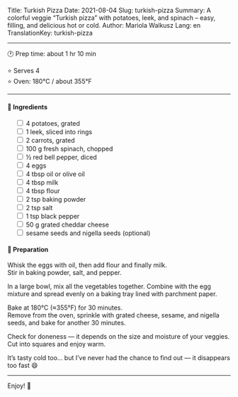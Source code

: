 Title: Turkish Pizza
Date: 2021-08-04
Slug: turkish-pizza
Summary: A colorful veggie “Turkish pizza” with potatoes, leek, and spinach – easy, filling, and delicious hot or cold.
Author: Mariola Walkusz
Lang: en
TranslationKey: turkish-pizza

---

<!-- ![def] -->

🕐 Prep time: about 1 hr 10 min

⭐ Serves 4 </br>
⭐ Oven: 180°C / about 355°F </br> 

---

#### 🌿 Ingredients

&emsp; <input type="checkbox"> 4 potatoes, grated </br>
&emsp; <input type="checkbox"> 1 leek, sliced into rings </br>
&emsp; <input type="checkbox"> 2 carrots, grated </br>
&emsp; <input type="checkbox"> 100 g fresh spinach, chopped </br>
&emsp; <input type="checkbox"> ½ red bell pepper, diced </br>
&emsp; <input type="checkbox"> 4 eggs </br>
&emsp; <input type="checkbox"> 4 tbsp oil or olive oil </br>
&emsp; <input type="checkbox"> 4 tbsp milk </br>
&emsp; <input type="checkbox"> 4 tbsp flour </br>
&emsp; <input type="checkbox"> 2 tsp baking powder </br>
&emsp; <input type="checkbox"> 2 tsp salt </br>
&emsp; <input type="checkbox"> 1 tsp black pepper </br>
&emsp; <input type="checkbox"> 50 g grated cheddar cheese </br>
&emsp; <input type="checkbox"> sesame seeds and nigella seeds (optional) </br>

#### 📝 Preparation

Whisk the eggs with oil, then add flour and finally milk.  
Stir in baking powder, salt, and pepper.  

In a large bowl, mix all the vegetables together. Combine with the egg mixture and spread evenly on a baking tray lined with parchment paper.  

Bake at 180°C (≈355°F) for 30 minutes.  
Remove from the oven, sprinkle with grated cheese, sesame, and nigella seeds, and bake for another 30 minutes.  

Check for doneness — it depends on the size and moisture of your veggies.  
Cut into squares and enjoy warm.  

It’s tasty cold too… but I’ve never had the chance to find out — it disappears too fast 😄  

---

Enjoy! 💛

[def]: static/images/turkish_pizza.jpg
